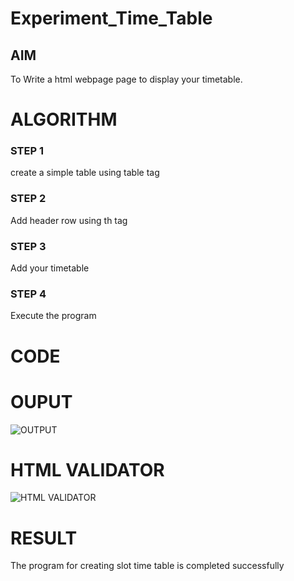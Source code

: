 # Experiment_Time_Table

## AIM
To Write a html webpage page to display your timetable.

# ALGORITHM
### STEP 1
create a simple table using table tag
### STEP 2
Add header row using th tag
### STEP 3
Add your timetable
### STEP 4
Execute the program

# CODE

# OUPUT
![OUTPUT](http://priya.student.saveetha.in:8000/static/images/timetable.png?raw=true)


# HTML VALIDATOR
![HTML VALIDATOR](http://priya.student.saveetha.in:8000/static/images/valid.png/raw=true)

# RESULT
The program for creating slot time table is completed successfully

